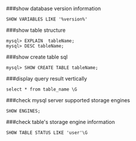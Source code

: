 
###show database version information
```
SHOW VARIABLES LIKE '%version%'
```
###show table structure
```
mysql> EXPLAIN  tableName;
mysql> DESC tableName;
```
###show create table sql
```
mysql> SHOW CREATE TABLE tableName;
```
###display query result vertically
```
select * from table_name \G
```
###check mysql server supported storage engines
```
SHOW ENGINES;
```
###check table's storage engine information
```
SHOW TABLE STATUS LIKE 'user'\G
```